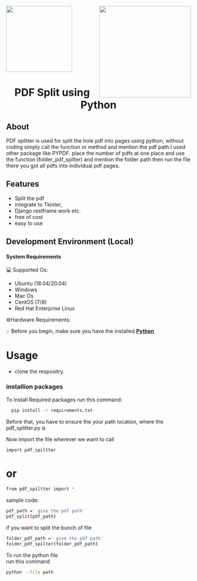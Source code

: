 

<img src="https://vivifyassets.s3.ap-south-1.amazonaws.com/lifeeazy-logo1.png" align="right" width="250"/> <img src="https://vivifyassets.s3.ap-south-1.amazonaws.com/pdf_split_image-removebg-preview.png" width="180"/> 

<h1 font-size="50px" align="center">PDF Split using Python</h1>


## About


PDF splitter is used for split  the hole pdf into pages using python, without coding simply call the function or method and mention the pdf path.I used other package  like PYPDF.
place the number of pdfs at one place and use the function (folder_pdf_spilter)  and mention the folder path then run the file there you got all pdfs into individual pdf pages.



## Features

- Split the pdf
- integrate to Tkinter,
- Django restframe work etc.
- free of cost 
- easy to use


## Development Environment (Local)
#### System Requirements
💻 Supported Os:
* Ubuntu (18.04/20.04)
* Windows
* Mac Os
* CentOS (7/8)
* Red Hat Enterprise Linux

⚙️Hardware Requirements:



💡 Before you begin, make sure you have the  installed [**Python**](python.org)

# Usage
* clone the respositry.

### installion packages
To install Required packages run this command:
```bash
  pip install -r requirements.txt 
```

Before that, you have to ensure the your path location, where the pdf_splitter.py is


Now import the file wherever we want to call 

```bash
import pdf_spiltter
```
<h1 font-size="20px" >or</h1>

```bash
from pdf_spiltter import *
```
sample code:
```bash
pdf_path =' give the pdf path'
pdf_split(pdf_path)

```

if you want to split the bunch of file 
```bash
folder_pdf_path =' give the pdf path'
folder_pdf_spilter(folder_pdf_path)

```

To run the python  file  
run this command

```bash
python --file path 
```
